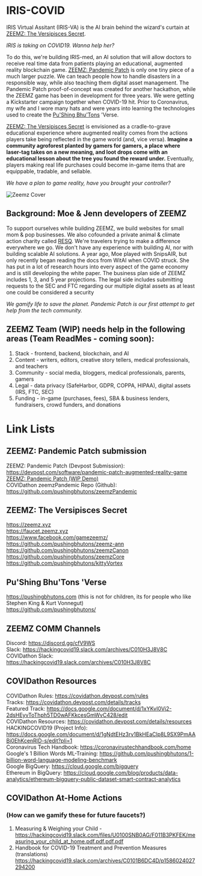 # IRIS-COVID
IRIS Virtual Assitant (IRIS-VA) is the AI brain behind the wizard's curtain at [ZEEMZ: The Versipisces Secret](https://zeemz.xyz). 

*IRIS is taking on COVID19. Wanna help her?*

To do this, we're building IRIS-med, an AI solution that will allow doctors to receive real time data from patients playing an educational, augmented reality blockchain game. [ZEEMZ: Pandemic Patch](https://faucet.zeemz.xyz/pandemicpatch/index.html) is only one tiny piece of a much larger puzzle. We can teach people how to handle disasters in a responsible way, while also teaching them digital asset management. The Pandemic Patch proof-of-concept was created for another hackathon, while the ZEEMZ game has been in development for three years. We were getting a Kickstarter campaign together when COVID-19 hit. Prior to Coronavirus, my wife and I wore many hats and were years into learning the technologies used to create the [Pu'Shing Bhu'Tons](https://www.pushingbhutons.com) 'Verse.

[ZEEMZ: The Versipisces Secret](https://www.zeemz.xyz) is envisioned as a cradle-to-grave educational experience where augmented reality comes from the actions players take being reflected in the game world (and, vice versa). **Imagine a community agroforest planted by gamers for gamers, a place where laser-tag takes on a new meaning, and loot drops come with an educational lesson about the tree you found the reward under.** Eventually, players making real life purchases could become in-game items that are equippable, tradable, and sellable. 

*We have a plan to game reality, have you brought your controller?*

![Zeemz Cover](https://zeemz-imgs.web.app/imgs/zeemz.png)

## Background: Moe & Jenn developers of ZEEMZ
To support ourselves while building ZEEMZ, we build websites for small mom & pop businesses. We also cofounded a private animal & climate action charity called [RESQ](https://resq.pir8aye.net). We're travelers trying to make a difference everywhere we go. We don't have any experience with building AI, nor with building scalable AI solutions. A year ago, Moe played with SnipsAIR, but only recently began reading the docs from WitAI when COVID struck. She has put in a lot of research hours into every aspect of the game economy and is still developing the white paper. The business plan side of ZEEMZ includes 1, 3, and 5 year projections. The legal side includes submitting requests to the SEC and FTC regarding our multiple digital assets as at least one could be considered a security

*We gamify life to save the planet. Pandemic Patch is our first attempt to get help from the tech community.*


## ZEEMZ Team (WIP) needs help in the following areas (Team ReadMes - coming soon):
1. Stack - frontend, backend, blockchain, and AI
2. Content - writers, editors, creative story tellers, medical professionals, and teachers
3. Community - social media, bloggers, medical professionals, parents, gamers
4. Legal - data privacy (SafeHarbor, GDPR, COPPA, HIPAA), digital assets (IRS, FTC, SEC)
5. Funding - in-game (purchases, fees), SBA & business lenders, fundraisers, crowd funders, and donations


# Link Lists 
## ZEEMZ: Pandemic Patch submission 
ZEEMZ: Pandemic Patch (Devpost Submission): https://devpost.com/software/pandemic-patch-augmented-reality-game<br />
[ZEEMZ: Pandemic Patch (WIP Demo)](https://faucet.zeemz.xyz/pandemicpatch/index.html)<br />
COVIDathon zeemzPandemic Repo (Github): https://github.com/pushingbhutons/zeemzPandemic<br />

## ZEEMZ: The Versipisces Secret
https://zeemz.xyz<br />
https://faucet.zeemz.xyz<br />
https://www.facebook.com/gamezeemz/<br />
https://github.com/pushingbhutons/zeemz-ann<br />
https://github.com/pushingbhutons/zeemzCanon<br />
https://github.com/pushingbhutons/zeemzCore<br />
https://github.com/pushingbhutons/kittyVortex<br />

## Pu'Shing Bhu'Tons 'Verse
https://pushingbhutons.com (this is not for children, its for people who like Stephen King & Kurt Vonnegut)<br />
https://github.com/pushingbhutons/<br />


## ZEEMZ COMM Channels 
Discord: https://discord.gg/cfV9WS<br />
Slack: https://hackingcovid19.slack.com/archives/C010H3J8V8C<br />
COVIDathon Slack: https://hackingcovid19.slack.com/archives/C010H3J8V8C<br />


## COVIDathon Resources
COVIDathon Rules: https://covidathon.devpost.com/rules<br />
Tracks: https://covidathon.devpost.com/details/tracks<br />
Featured Track: https://docs.google.com/document/d/1xYKvI0Vj2-2dsHEyvToThph5TD0wAFKkcesGmWvC428/edit<br />
COVIDathon Resources: https://covidathon.devpost.com/details/resources<br />
HACKINGCOVID19 (Project Info): https://docs.google.com/document/d/1gNdtEHz3rv1BkHEaClp8L9SX9PmAABi0EhKcenRID-s/edit?pli=1<br />
Coronavirus Tech Handbook: https://coronavirustechhandbook.com/home<br />
Google's 1 Billion Words ML-Training: https://github.com/pushingbhutons/1-billion-word-language-modeling-benchmark<br />
Google BigQuery: https://cloud.google.com/bigquery<br />
Ethereum in BigQuery: https://cloud.google.com/blog/products/data-analytics/ethereum-bigquery-public-dataset-smart-contract-analytics<br />


## COVIDathon At-Home Actions 
### (How can we gamify these for future faucets?)
1. Measuring & Weighing your Child - https://hackingcovid19.slack.com/files/U0100SNB0AG/F011B3PKFEK/measuring_your_child_at_home.pdf.pdf.pdf.pdf 
2. Handbook for COVID-19 Treatment and Prevention Measures (translations) https://hackingcovid19.slack.com/archives/C0101B6DC4D/p1586024027294200


